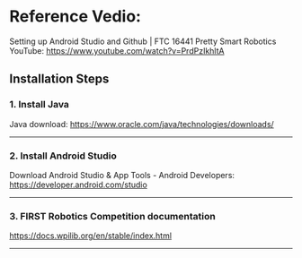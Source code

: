 ﻿# Reference Vedio:
Setting up Android Studio and Github | FTC 16441 Pretty Smart Robotics
YouTube: https://www.youtube.com/watch?v=PrdPzIkhltA

## Installation Steps

### 1. Install Java

Java download: https://www.oracle.com/java/technologies/downloads/

---

### 2. Install Android Studio

Download Android Studio & App Tools - Android Developers: https://developer.android.com/studio

---

### 3. FIRST Robotics Competition documentation

https://docs.wpilib.org/en/stable/index.html

---
